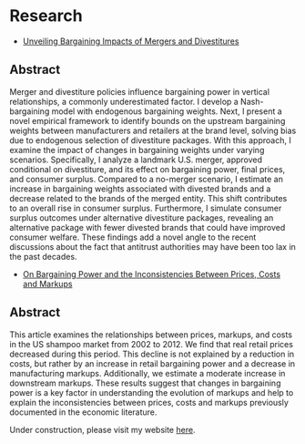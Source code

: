 <html lang="en">
<head>
    <meta charset="UTF-8">
    <meta name="viewport" content="width=device-width, initial-scale=1.0">
</head>
<body>
    <h1>Research</h1>
    <ul>
        <li>
            <a href="https://yanndelaprez.github.io/JMP_November.pdf" target="_blank">
                Unveiling Bargaining Impacts of Mergers and Divestitures
            </a>
        </li>
    </ul>
    <section>
        <h2>Abstract</h2>
        <p>
            Merger and divestiture policies influence bargaining power in vertical relationships, a commonly underestimated factor. 
            I develop a Nash-bargaining model with endogenous bargaining weights. Next, I present a novel empirical framework to identify bounds 
            on the upstream bargaining weights between manufacturers and retailers at the brand level, solving bias due to endogenous selection of 
            divestiture packages. With this approach, I examine the impact of changes in bargaining weights under varying scenarios. Specifically, 
            I analyze a landmark U.S. merger, approved conditional on divestiture, and its effect on bargaining power, final prices, and consumer surplus. 
            Compared to a no-merger scenario, I estimate an increase in bargaining weights associated with divested brands and a decrease related to 
            the brands of the merged entity. This shift contributes to an overall rise in consumer surplus. Furthermore, I simulate consumer surplus outcomes 
            under alternative divestiture packages, revealing an alternative package with fewer divested brands that could have improved consumer welfare. 
            These findings add a novel angle to the recent discussions about the fact that antitrust authorities may have been too lax in the past decades.
        </p>
    </section>
    <ul>
        <li>
            <a href="https://yanndelaprez.github.io/Rise_BP_24.pdf" target="_blank">
                On Bargaining Power and the Inconsistencies Between Prices, Costs and Markups
            </a>
        </li>
    </ul>
    <section>
        <h2>Abstract</h2>
        <p>
            This article examines the relationships between prices, markups, and costs in the US shampoo market from 2002 to 2012. 
            We find that real retail prices decreased during this period. This decline is not explained by a reduction in costs, but rather by an increase in retail bargaining power and a decrease in manufacturing markups. 
            Additionally, we estimate a moderate increase in downstream markups. These results suggest that changes in bargaining power is a key factor in understanding the evolution of markups and help to explain the inconsistencies between prices, costs and markups previously documented in the economic literature.
        </p>
    </section>
                    <p>Under construction, please visit my website <a href="https://sites.google.com/view/yanndelaprez/home?authuser=0" target="_blank">here</a>.</p>

</body>
</html>



